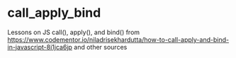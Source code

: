 # call_apply_bind
Lessons on JS call(), apply(), and bind() from https://www.codementor.io/niladrisekhardutta/how-to-call-apply-and-bind-in-javascript-8i1jca6jp and other sources
